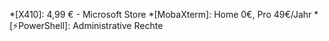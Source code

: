 *[X410]: 4,99 € - Microsoft Store
*[MobaXterm]: Home 0€, Pro 49€/Jahr
*[:zap:PowerShell]: Administrative Rechte
